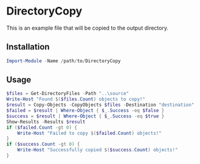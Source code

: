 # DirectoryCopy

This is an example file that will be copied to the output directory.

## Installation

```powershell
Import-Module -Name /path/to/DirectoryCopy
```

## Usage

```powershell
$files = Get-DirectoryFiles -Path "..\source"
Write-Host "Found $($files.Count) objects to copy!"
$result = Copy-Objects -CopyObjects $files -Destination "destination"
$failed = $result | Where-Object { $_.Success -eq $false }
$success = $result | Where-Object { $_.Success -eq $true }
Show-Results -Results $result
if ($failed.Count -gt 0) {
    Write-Host "Failed to copy $($failed.Count) objects!"
}
if ($success.Count -gt 0) {
    Write-Host "Successfully copied $($success.Count) objects!"
}
```